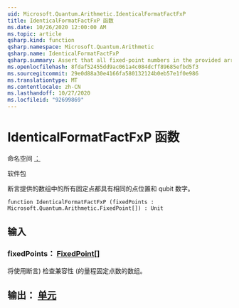 ```yaml
---
uid: Microsoft.Quantum.Arithmetic.IdenticalFormatFactFxP
title: IdenticalFormatFactFxP 函数
ms.date: 10/26/2020 12:00:00 AM
ms.topic: article
qsharp.kind: function
qsharp.namespace: Microsoft.Quantum.Arithmetic
qsharp.name: IdenticalFormatFactFxP
qsharp.summary: Assert that all fixed-point numbers in the provided array have identical point positions and qubit numbers.
ms.openlocfilehash: 8fdaf52455dd9ac061a4c084dcff89685efbd5f3
ms.sourcegitcommit: 29e0d88a30e4166fa580132124b0eb57e1f0e986
ms.translationtype: MT
ms.contentlocale: zh-CN
ms.lasthandoff: 10/27/2020
ms.locfileid: "92699869"
---
```

# <a name="identicalformatfactfxp-function"></a>IdenticalFormatFactFxP 函数

命名空间 [：](xref:Microsoft.Quantum.Arithmetic)

软件包 [](https://nuget.org/packages/)


断言提供的数组中的所有固定点都具有相同的点位置和 qubit 数字。

```qsharp
function IdenticalFormatFactFxP (fixedPoints : Microsoft.Quantum.Arithmetic.FixedPoint[]) : Unit
```


## <a name="input"></a>输入

### <a name="fixedpoints--fixedpoint"></a>fixedPoints： [FixedPoint](xref:Microsoft.Quantum.Arithmetic.FixedPoint)[]

将使用断言) 检查兼容性 (的量程固定点数的数组。



## <a name="output--unit"></a>输出： [单元](xref:microsoft.quantum.lang-ref.unit)

